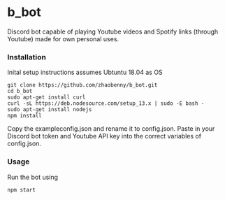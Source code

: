 # b_bot
Discord bot capable of playing Youtube videos and Spotify links (through Youtube) made for own personal uses.
###  Installation
Inital setup instructions assumes Ubtuntu 18.04 as OS
```
git clone https://github.com/zhaobenny/b_bot.git
cd b_bot
sudo apt-get install curl
curl -sL https://deb.nodesource.com/setup_13.x | sudo -E bash -
sudo apt-get install nodejs
npm install
```
Copy the exampleconfig.json and rename it to config.json. Paste in your Discord bot token and Youtube API key into the correct variables of config.json.
### Usage
Run the bot using
```
npm start
```